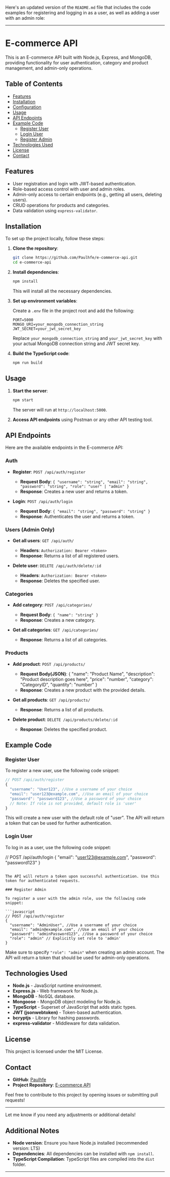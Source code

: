 Here's an updated version of the `README.md` file that includes the code examples for registering and logging in as a user, as well as adding a user with an admin role:

---

# E-commerce API

This is an E-commerce API built with Node.js, Express, and MongoDB, providing functionality for user authentication, category and product management, and admin-only operations.

## Table of Contents

- [Features](#features)
- [Installation](#installation)
- [Configuration](#configuration)
- [Usage](#usage)
- [API Endpoints](#api-endpoints)
- [Example Code](#example-code)
  - [Register User](#register-user)
  - [Login User](#login-user)
  - [Register Admin](#register-admin)
- [Technologies Used](#technologies-used)
- [License](#license)
- [Contact](#contact)

## Features

- User registration and login with JWT-based authentication.
- Role-based access control with user and admin roles.
- Admin-only access to certain endpoints (e.g., getting all users, deleting users).
- CRUD operations for products and categories.
- Data validation using `express-validator`.

## Installation

To set up the project locally, follow these steps:

1. **Clone the repository**:
   
   ```bash
   git clone https://github.com/Paulhfe/e-commerce-api.git
   cd e-commerce-api
   ```

2. **Install dependencies**:

   ```bash
   npm install
   ```

   This will install all the necessary dependencies.

3. **Set up environment variables**:
   
   Create a `.env` file in the project root and add the following:

   ```
   PORT=5000
   MONGO_URI=your_mongodb_connection_string
   JWT_SECRET=your_jwt_secret_key
   ```

   Replace `your_mongodb_connection_string` and `your_jwt_secret_key` with your actual MongoDB connection string and JWT secret key.

4. **Build the TypeScript code**:

   ```bash
   npm run build
   ```

## Usage

1. **Start the server**:

   ```bash
   npm start
   ```

   The server will run at `http://localhost:5000`.

2. **Access API endpoints** using Postman or any other API testing tool.

## API Endpoints

Here are the available endpoints in the E-commerce API:

### Auth

- **Register**: `POST /api/auth/register`
  - **Request Body**: `{ "username": "string", "email": "string", "password": "string", "role": "user" | "admin" }`
  - **Response**: Creates a new user and returns a token.

- **Login**: `POST /api/auth/login`
  - **Request Body**: `{ "email": "string", "password": "string" }`
  - **Response**: Authenticates the user and returns a token.

### Users (Admin Only)

- **Get all users**: `GET /api/auth/`
  - **Headers**: `Authorization: Bearer <token>`
  - **Response**: Returns a list of all registered users.

- **Delete user**: `DELETE /api/auth/delete/:id`
  - **Headers**: `Authorization: Bearer <token>`
  - **Response**: Deletes the specified user.

### Categories

- **Add category**: `POST /api/categories/`
  - **Request Body**: `{ "name": "string" }`
  - **Response**: Creates a new category.

- **Get all categories**: `GET /api/categories/`
  - **Response**: Returns a list of all categories.

### Products

- **Add product**: `POST /api/products/`
  - **Request Body(JSON)**: 
    {
      "name": "Product Name",
      "description": "Product description goes here",
      "price": "number",
      "category": "CategoryID",
      "quantity": "number"
    }
  - **Response**: Creates a new product with the provided details.


- **Get all products**: `GET /api/products/`
  - **Response**: Returns a list of all products.

- **Delete product**: `DELETE /api/products/delete/:id`
  - **Response**: Deletes the specified product.

## Example Code

### Register User

To register a new user, use the following code snippet:

```javascript
// POST /api/auth/register
{
  "username": "User123", //Use a username of your choice
  "email": "user123@example.com", //Use an email of your choice
  "password": "password123", //Use a password of your choice
  // Note: If role is not provided, default role is 'user'
}
```

This will create a new user with the default role of "user". The API will return a token that can be used for further authentication.

### Login User

To log in as a user, use the following code snippet:

// POST /api/auth/login
{
  "email": "user123@example.com",
  "password": "password123"
}
```

The API will return a token upon successful authentication. Use this token for authenticated requests.

### Register Admin

To register a user with the admin role, use the following code snippet:

```javascript
// POST /api/auth/register
{
  "username": "AdminUser", //Use a username of your choice
  "email": "admin@example.com", //Use an email of your choice
  "password": "adminPassword123", //Use a password of your choice
  "role": "admin" // Explicitly set role to 'admin'
}
```

Make sure to specify `"role": "admin"` when creating an admin account. The API will return a token that should be used for admin-only operations.

## Technologies Used

- **Node.js** - JavaScript runtime environment.
- **Express.js** - Web framework for Node.js.
- **MongoDB** - NoSQL database.
- **Mongoose** - MongoDB object modeling for Node.js.
- **TypeScript** - Superset of JavaScript that adds static types.
- **JWT (jsonwebtoken)** - Token-based authentication.
- **bcryptjs** - Library for hashing passwords.
- **express-validator** - Middleware for data validation.

## License

This project is licensed under the MIT License.

## Contact

- **GitHub**: [Paulhfe](https://github.com/Paulhfe)
- **Project Repository**: [E-commerce API](https://github.com/Paulhfe/e-commerce-api)

Feel free to contribute to this project by opening issues or submitting pull requests!

---

Let me know if you need any adjustments or additional details!

## Additional Notes

- **Node version**: Ensure you have Node.js installed (recommended version: LTS)
- **Dependencies**: All dependencies can be installed with `npm install`.
- **TypeScript Compilation**: TypeScript files are compiled into the `dist` folder.

---
